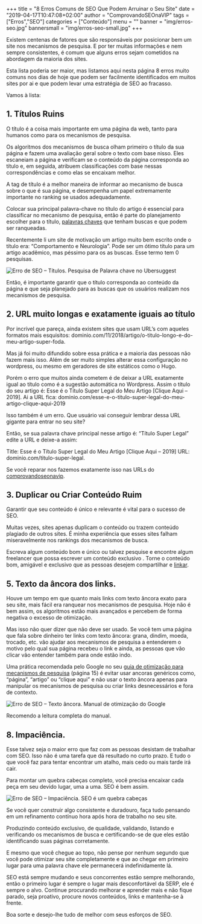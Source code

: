 +++
title = "8 Erros Comuns de SEO Que Podem Arruinar o Seu Site"
date = "2019-04-17T10:47:08+02:00"
author = "ComprovandoSEOnaVIP"
tags = ["Erros","SEO"]
categories = ["Conteúdo"]
menu = ""
banner = "img/erros-seo.jpg"
bannersmall = "img/erros-seo-small.jpg"
+++

Existem centenas de fatores que são responsáveis por posicionar bem um site nos mecanismos de pesquisa. E por ter muitas informações e nem sempre consistentes, é comum que alguns erros sejam cometidos na abordagem da maioria dos sites.

Esta lista poderia ser maior, mas listamos aqui nesta página 8 erros muito comuns  nos dias de hoje que podem ser facilmente identificados em muitos sites por ai e que podem levar uma estratégia de SEO ao fracasso.

Vamos à lista:

## 1. Títulos Ruins

O título é a coisa mais importante em uma página da web, tanto para humanos como para os mecanismos de pesquisa.

Os algoritmos dos mecanismos de busca olham primeiro o título da sua página e fazem uma avaliação geral sobre o texto com base nisso. Eles escaneiam a página e verificam se o conteúdo da página corresponda ao título e, em seguida, atribuem classificações com base nessas correspondências e como elas se encaixam melhor.

A tag de título é a melhor maneira de informar ao mecanismo de busca sobre o que é sua página, e desempenha um papel extremamente importante no ranking se usados adequadamente. 

Colocar sua principal palavra-chave no título do artigo é essencial para classificar no mecanismo de pesquisa, então é parte do planejamento escolher para o título, [palavras chaves]( https://comprovandoseonavip.live/post/palavras-chave/) que tenham buscas e que podem ser ranqueadas. 

Recentemente li um site de motivação um artigo muito bem escrito onde o título era: “Comportamento e Neurologia”. Pode ser um ótimo título para um artigo acadêmico, mas péssimo para os as buscas. Esse termo tem 0 pesquisas.

<img src="/img/pesquisa-palavra-chave.jpg" alt="Erro de SEO – Títulos. Pesquisa de Palavra chave no Ubersuggest" class="center">


Então, é importante garantir que o título corresponda ao conteúdo da página e que seja planejado para as buscas que os usuários realizam nos mecanismos de pesquisa.

## 2. URL muito longas e exatamente iguais ao título

Por incrível que pareça, ainda existem sites que usam URL’s com aqueles formatos mais esquisitos: dominio.com/11/2018/artigo/o-titulo-longo-e-do-meu-artigo-super-foda.

Mas já foi muito difundido sobre essa prática e a maioria das pessoas não fazem mais isso. Além de ser muito simples alterar essa configuração no wordpress, ou mesmo em geradores de site estáticos como o Hugo.

Porém o erro que muitos ainda cometem é de deixar a URL exatamente igual ao título como é a sugestão automática no Wordpress. Assim o título do seu artigo é: Esse é o Título Super Legal do Meu Artigo [Clique Aqui – 2019]. Ai a URL fica: dominio.com/esse-e-o-titulo-super-legal-do-meu-artigo-clique-aqui-2019

Isso também é um erro. Que usuário vai conseguir lembrar dessa URL gigante para entrar no seu site? 

Então, se sua palavra chave principal nesse artigo é: “Título Super Legal” edite a URL e deixe-a assim: 

Title: Esse é o Título Super Legal do Meu Artigo [Clique Aqui – 2019]
URL: dominio.com/titulo-super-legal.

Se você reparar nos fazemos exatamente isso nas URLs do [comprovandoseonavip](https://comprovandoseonavip.live/).

## 3. Duplicar ou Criar Conteúdo Ruim

Garantir que seu conteúdo é único e relevante é vital para o sucesso de SEO. 

Muitas vezes, sites apenas duplicam o conteúdo ou trazem conteúdo plagiado de outros sites. É minha experiência que esses sites falham miseravelmente nos rankings dos mecanismos de busca. 

Escreva algum conteúdo bom e único ou talvez pesquise e encontre algum freelancer que possa escrever um conteúdo exclusivo . Torne o conteúdo bom, amigável e exclusivo que as pessoas desejem compartilhar e [linkar]( https://comprovandoseonavip.live/post/linkbait/).

## 5. Texto da âncora dos links.

Houve um tempo em que quanto mais links com texto âncora exato para seu site, mais fácil era ranquear nos mecanismos de pesquisa. Hoje não é bem assim, os algoritmos estão mais avançados e percebem de forma negativa o excesso de otimização.

Mas isso não quer dizer que não deve ser usado. Se você tem uma página que fala sobre dinheiro ter links com texto âncora: grana, dindim, moeda, trocado, etc. vão ajudar aos mecanismos de pesquisa a entenderem o motivo pelo qual sua página recebeu o link e ainda, as pessoas que vão clicar vão entender também para onde estão indo.

Uma prática recomendada pelo Google no seu [guia de otimização para mecanismos de pesquisa]( https://www.google.com/intl/pt-BR/webmasters/docs/guia-otimizacao-para-mecanismos-de-pesquisa-pt-br.pdf) (página 15) é evitar usar ancoras genéricos como, “página”, “artigo” ou “clique aqui” e não usar o texto âncora apenas para manipular os mecanismos de pesquisa ou criar links desnecessários e fora de contexto. 

<img src="/img/praticas-recomendadas-ancora.jpg" alt="Erro de SEO – Texto âncora. Manual de otimização do Google" class="center">

Recomendo a leitura completa do manual.

## 8. Impaciência. 

Esse talvez seja o maior erro que faz com as pessoas desistam de trabalhar com SEO. Isso não é uma tarefa que dá resultado no curto prazo. E tudo o que você faz para tentar encontrar um atalho, mais cedo ou mais tarde irá cair.

Para montar um quebra cabeças completo, você precisa encaixar cada peça em seu devido lugar, uma a uma. SEO é bem assim.

<img src="/img/seo-quebra-cabeca.jpg" alt="Erro de SEO – Impaciência. SEO é um quebra cabeças" class="center">

Se você quer construir algo consistente e duradouro, faça tudo pensando em um refinamento contínuo hora após hora de trabalho no seu site.

Produzindo conteúdo exclusivo, de qualidade, validando, listando e verificando os mecanismos de busca e certificando-se de que eles estão identificando suas páginas corretamente. 

E mesmo que você chegue ao topo, não pense por nenhum segundo que você pode otimizar seu site completamente e que ao chegar em primeiro lugar para uma palavra chave ele permanecerá indefinidamente lá.

SEO está sempre mudando e seus concorrentes estão sempre melhorando, então o primeiro lugar é sempre o lugar mais desconfortável da SERP, ele é sempre o alvo. Continue procurando melhorar e aprender mais e não fique parado, seja proativo, procure novos conteúdos, links e mantenha-se à frente.

Boa sorte e desejo-lhe tudo de melhor com seus esforços de SEO.
